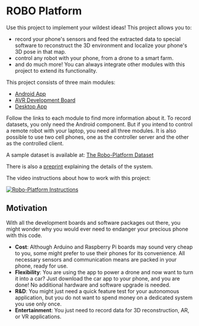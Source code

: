 # ROBO Platform

Use this project to implement your wildest ideas! This project allows you to:

- record your phone's sensors and feed the extracted data to special software to reconstruct the 3D environment and localize your phone's 3D pose in that map.
- control any robot with your phone, from a drone to a smart farm.
- and do much more! You can always integrate other modules with this project to extend its functionality.

This project consists of three main modules:

- [Android App](https://github.com/m-dayani/robo-platform-android)
- [AVR Development Board](https://github.com/m-dayani/robo-platform-avr)
- [Desktop App](https://github.com/m-dayani/robo-platform-desktop)

Follow the links to each module to find more information about it. To record datasets, you only need the Android component. But if you intend to control a remote robot with your laptop, you need all three modules. It is also possible to use two cell phones, one as the controller server and the other as the controlled client.

A sample dataset is available at: [The Robo-Platform Dataset](https://drive.google.com/drive/folders/1OZqdA1xa-SyJ64qL_TibqhtwhR1fWWrx?usp=sharing)

There is also a [preprint](https://arxiv.org/abs/2409.16595) explaining the details of the system.

The video instructions about how to work with this project:

[![Robo-Platform Instructions](https://img.youtube.com/vi/BTQ4yLB1bak/0.jpg)](https://www.youtube.com/watch?v=BTQ4yLB1bak)


## Motivation

With all the development boards and software packages out there, you might wonder why you would ever need to endanger your precious phone with this code.

- **Cost**: Although Arduino and Raspberry Pi boards may sound very cheap to you, some might prefer to use their phones for its convenience. All necessary sensors and communication means are packed in your phone, ready for use.
- **Flexibility**: You are using the app to power a drone and now want to turn it into a car? Just download the car app to your phone, and you are done! No additional hardware and software upgrade is needed.
- **R&D**: You might just need a quick feature test for your autonomous application, but you do not want to spend money on a dedicated system you use only once.
- **Entertainment**: You just need to record data for 3D reconstruction, AR, or VR applications.
